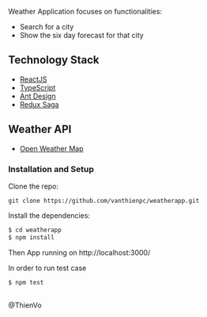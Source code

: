 Weather Application focuses on functionalities:

- Search for a city
- Show the six day forecast for that city

## Technology Stack

- [ReactJS](https://reactjs.org/)
- [TypeScript](https://www.typescriptlang.org/)
- [Ant Design](https://ant.design)
- [Redux Saga](https://redux-saga.js.org/)

## Weather API

- [Open Weather Map](https://rapidapi.com/community/api/open-weather-map?endpoint=apiendpoint_f719676c-072b-4a2d-ad2e-78f8375ea9c8)

### Installation and Setup

Clone the repo:

```
git clone https://github.com/vanthienpc/weatherapp.git
```

Install the dependencies:

```sh
$ cd weatherapp
$ npm install
```

Then App running on http://localhost:3000/

In order to run test case

```sh
$ npm test
```

##

@ThienVo
